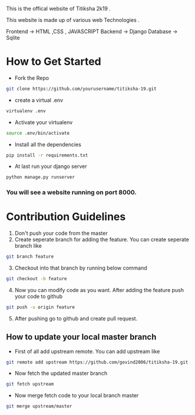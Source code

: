 This is the  offical website of Titiksha 2k19 .

This website is made up of various web Technologies .

Frontend -> HTML ,CSS , JAVASCRIPT
Backend  -> Django
Database -> Sqlite  

# How to Get Started
* Fork the Repo
```bash
git clone https://github.com/yourusername/titiksha-19.git
```
* create a virtual .env
```bash
virtualenv .env
```
* Activate your virtualenv

```bash
source .env/bin/activate
```

* Install all the dependencies

```bash
pip install -r requirements.txt
```

* At last run your django server

```bash
python manage.py runserver
```

### You will see a website running on port 8000.

# Contribution Guidelines
1. Don't push your code from the master
1. Create seperate branch for adding the feature. You can create seperate branch like
```bash
git branch feature
```
3. Checkout into that branch by running below command
```bash
git checkout -b feature
```
4. Now you can modify code as you want. After adding the feature push your code to github
```bash
git push -u origin feature
```
5. After pushing go to github and create pull request.

## How to update your local master branch
* First of all add upstream remote. You can add upstream like
```bash
git remote add upstream https://github.com/govind2006/titiksha-19.git
```
* Now fetch the updated master branch
```bash
git fetch upstream
```
* Now merge fetch code to your local branch master
```bash
git merge upstream/master
```



